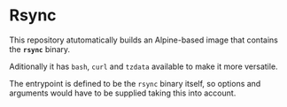 # Rsync

This repository atutomatically builds an Alpine-based image that contains the **`rsync`** binary.

Aditionally it has `bash`, `curl` and `tzdata` available to make it more versatile.

The entrypoint is defined to be the `rsync` binary itself, so options and arguments would have to be supplied taking this into account.
